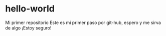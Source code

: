 # hello-world
Mi primer repositorio
Este es mi primer paso por git-hub, espero y me sirva de algo ¡Estoy seguro!
